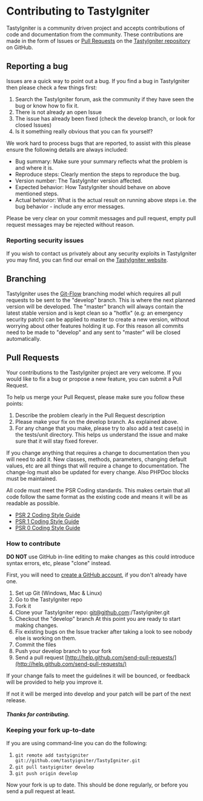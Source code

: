 # Contributing to TastyIgniter

TastyIgniter is a community driven project and accepts contributions of code and documentation from the community. These contributions are made in the form of Issues or [Pull Requests](http://help.github.com/send-pull-requests/) on the [TastyIgniter repository](https://github.com/tastyigniter/TastyIgniter>) on GitHub.

## Reporting a bug

Issues are a quick way to point out a bug. If you find a bug in TastyIgniter then please check a few things first:

1. Search the TastyIgniter forum, ask the community if they have seen the bug or know how to fix it.
2. There is not already an open Issue
3. The issue has already been fixed (check the develop branch, or look for closed Issues)
4. Is it something really obvious that you can fix yourself?

We work hard to process bugs that are reported, to assist with this please ensure the following details are always included:
- Bug summary: Make sure your summary reflects what the problem is and where it is.
- Reproduce steps: Clearly mention the steps to reproduce the bug.
- Version number: The TastyIgniter version affected.
- Expected behavior: How TastyIgniter should behave on above mentioned steps.
- Actual behavior: What is the actual result on running above steps i.e. the bug behavior - include any error messages.

Please be very clear on your commit messages and pull request, empty pull request messages may be rejected without reason.

### Reporting security issues

If you wish to contact us privately about any security exploits in TastyIgniter you may find, you can find our email on the [TastyIgniter website](https://tastyigniter.com).

## Branching

TastyIgniter uses the [Git-Flow](http://nvie.com/posts/a-successful-git-branching-model/) branching model which requires all pull requests to be sent to the "develop" branch. This is where the next planned version will be developed. The "master" branch will always contain the latest stable version and is kept clean so a "hotfix" (e.g: an emergency security patch) can be applied to master to create a new version, without worrying about other features holding it up. For this reason all commits need to be made to "develop" and any sent to "master" will be closed automatically.

## Pull Requests

Your contributions to the TastyIgniter project are very welcome. If you would like to fix a bug or propose a new feature, you can submit a Pull Request.

To help us merge your Pull Request, please make sure you follow these points:

1. Describe the problem clearly in the Pull Request description
2. Please make your fix on the develop branch. As explained above.
3. For any change that you make, please try to also add a test case(s) in the tests/unit directory. This helps us understand the issue and make sure that it will stay fixed forever.

If you change anything that requires a change to documentation then you will need to add it. New classes, methods, parameters, changing default values, etc are all things that will require a change to documentation. The change-log must also be updated for every change. Also PHPDoc blocks must be maintained.

All code must meet the PSR Coding standards. This makes certain that all code follow the same format as the existing code and means it will be as readable as possible.

- [PSR 2 Coding Style Guide](https://github.com/php-fig/fig-standards/blob/master/accepted/PSR-2-coding-style-guide.md)
- [PSR 1 Coding Style Guide](https://github.com/php-fig/fig-standards/blob/master/accepted/PSR-1-basic-coding-standard.md)
- [PSR 0 Coding Style Guide](https://github.com/php-fig/fig-standards/blob/master/accepted/PSR-0.md)

### How to contribute

**DO NOT** use GitHub in-line editing to make changes as this could introduce syntax errors, etc, please "clone" instead.

First, you will need to [create a GitHub account](https://github.com/signup/free), if you don't already have one.

1. Set up Git (Windows, Mac & Linux)
2. Go to the TastyIgniter repo
3. Fork it
4. Clone your TastyIgniter repo: git@github.com:<your-name>/TastyIgniter.git
5. Checkout the "develop" branch At this point you are ready to start making changes. 
6. Fix existing bugs on the Issue tracker after taking a look to see nobody else is working on them.
7. Commit the files
8. Push your develop branch to your fork
9. Send a pull request [http://help.github.com/send-pull-requests/](http://help.github.com/send-pull-requests/)

If your change fails to meet the guidelines it will be bounced, or feedback will be provided to help you improve it.

If not it will be merged into develop and your patch will be part of the next release.

##### Thanks for contributing.

### Keeping your fork up-to-date

If you are using command-line you can do the following:

1. `git remote add tastyigniter git://github.com/tastyigniter/TastyIgniter.git`
2. `git pull tastyigniter develop`
3. `git push origin develop`

Now your fork is up to date. This should be done regularly, or before you send a pull request at least.